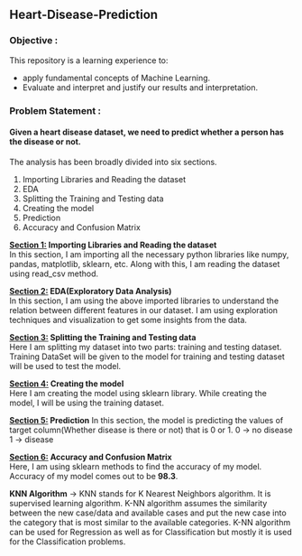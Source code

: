 ## Heart-Disease-Prediction
<h3>Objective :</h3> 
This repository is a learning experience to:
<ul>
<li>apply fundamental concepts of Machine Learning.</li>
<li>Evaluate and interpret and justify our results and interpretation.</li>
</ul>

<h3>Problem Statement : </h3>
<h4>Given a heart disease dataset, we need to predict whether a person has the disease or not.</h4>

The analysis has been broadly divided into six sections. 
<ol>
<li>Importing Libraries and Reading the dataset</li>
<li>EDA</li>
<li>Splitting the Training and Testing data</li>
<li>Creating the model</li>
<li>Prediction</li>
<li>Accuracy and Confusion Matrix</li>
</ol>

<b><ins>Section 1:</ins> Importing Libraries and Reading the dataset</b><br>
In this section, I am importing all the necessary python libraries like numpy, pandas, matplotlib, sklearn, etc. Along with this, I am reading the dataset using read_csv method. 

<b><ins>Section 2:</ins> EDA(Exploratory Data Analysis)</b><br>
In this section, I am using the above imported libraries to understand the relation between different features in our dataset. I am using exploration techniques and visualization to get some insights from the data.

<b><ins>Section 3:</ins> Splitting the Training and Testing data</b><br>
Here I am splitting my dataset into two parts: training and testing dataset. Training DataSet will be given to the model for training and testing dataset will be used to test the model.

<b><ins>Section 4:</ins> Creating the model</b><br>
Here I am creating the model using sklearn library. While creating the model, I will be using the training dataset.

<b><ins>Section 5:</ins> Prediction</b>
In this section, the model is predicting the values of target column(Whether disease is there or not) that is 0 or 1.
0 -> no disease
1 -> disease 

<b><ins>Section 6:</ins> Accuracy and Confusion Matrix</b><br> 
Here, I am using sklearn methods to find the accuracy of my model. Accuracy of my model comes out to be <b>98.3</b>. 
  
<b>KNN Algorithm</b> ->
KNN stands for K Nearest Neighbors algorithm. It is supervised learning algorithm. K-NN algorithm assumes the similarity between the new case/data and available cases and put the new case into the category that is most similar to the available categories. K-NN algorithm can be used for Regression as well as for Classification but mostly it is used for the Classification problems.
